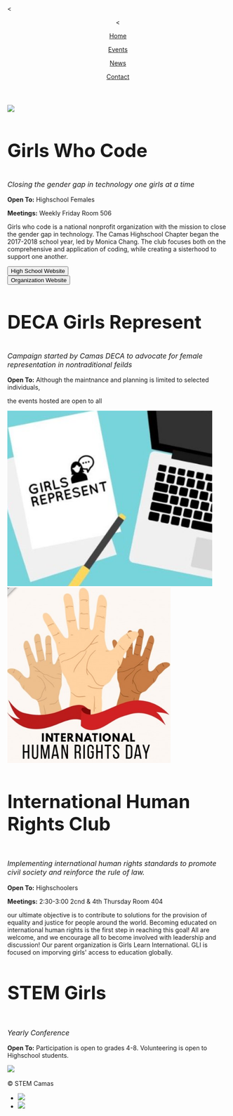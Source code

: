 <<html>
<head>
  <meta charset="utf-8"/>
  <link rel="stylesheet" href="https://maxcdn.bootstrapcdn.com/bootstrap/3.3.6/css/bootstrap.min.css" integrity="sha384-1q8mTJOASx8j1Au+a5WDVnPi2lkFfwwEAa8hDDdjZlpLegxhjVME1fgjWPGmkzs7" crossorigin="anonymous">
  <link href='https://fonts.googleapis.com/css?family=Roboto:300,400,700' rel='stylesheet' type='text/css'>
  <link rel="stylesheet" type="text/css" href="main.css">
</head>
<body>
  <header class="container">
    <div class="row">
<      <nav class="col-sm-12 text-right">
        <a href="https://aquabs.github.io/STEM/"><p>Home</p></a>
        <a href=" https://aquabs.github.io/STEM-events/."><p>Events</p></a>
        <a href="https://aquabs.github.io/STEM-news/"><p>News</p></a>
        <a href=" https://aquabs.github.io/STEM-contacts/."><p>Contact</p></a>
      </nav>
    </div>
    </header>
 <body>
   <section class="container">
     <div class="row">
       <nav class="col-sm-4">
         <a href="https://sites.google.com/view/camasgirlswhocode/homeabout"><img src="https://3zjc852t4swp1lmezl171oga-wpengine.netdna-ssl.com/wp-content/uploads/2017/01/GWC-logo_2016-on-navy.jpg" height="400px"></a>
       </nav>
       <nav class="col-sm-8">
         <h1 style="font-size:300%;">Girls Who Code</h1>
    <p style="font-size:115%;"><i> Closing the gender gap in technology one girls at a time</i></p>
         <p><b>Open To:</b> Highschool Females</p>         <p><b>Meetings:</b> Weekly Friday Room 506</p>
         <p> Girls who code is a national nonprofit organization with the mission to close the gender gap in technology. The Camas Highschool Chapter began the 2017-2018 school year, led by Monica Chang. The club focuses both on the comprehensive and application of coding, while creating a sisterhood to support one another.</p>
         <section class="container">
     <div class="row">       <nav class="col-sm-3">
         <a href="https://sites.google.com/view/camasgirlswhocode/homeabout"><button class="button button2">High School Website</button></a>
       </nav>
       <nav class="col-sm-3">
         <a href="https://girlswhocode.com/about-us/"><button class="button button2">Organization Website</button></a>
       </nav>
           </div>
         </section>
       </nav>
     </div>
     </section>
      
   <section class="container">
     <div class="row">
       <nav class="col-sm-8 text-right">         <h1 style="font-size:300%;">DECA Girls Represent</h1>
         <p style="font-size:115%;"><i> Campaign started by Camas DECA to advocate for female representation in nontraditional feilds</i></p>
         <p><b>Open To:</b> Although the maintnance and planning is limited to selected individuals,</p>
         <p>the events hosted are open to all</p>

<p> </p>
       </nav>
       <nav class="col-sm-4">
         <img src="represent.png" height="400px">
       </nav>
           </div
         </section>
      <section class="container">
     <div class="row">
       <nav class="col-sm-4">
         <img src="international-human-rights.jpg " height="400px">
       </nav>
       <nav class="col-sm-8">
         <h1 style="font-size:300%;">International Human Rights Club</h1>
         <p style="font-size:115%;"><i>Implementing international human rights standards to promote civil society and reinforce the rule of law.</i></p>
         <p><b>Open To:</b> Highschoolers</p>
         <p><b>Meetings:</b> 2:30-3:00 2cnd & 4th Thursday Room 404</p>
         <p>our ultimate objective is to contribute to solutions for the provision of equality and justice for people around the world. Becoming educated on international human rights is the first step in reaching this goal! All are welcome, and we encourage all to become involved with leadership and discussion! Our parent organization is Girls Learn International. GLI is focused on imporving girls' access to education globally.</p>
       </nav>
     </div>
     </section> 
     <section class="container">
     <div class="row">
       <nav class="col-sm-8 text-right">
         <h1 style="font-size:300%;">STEM Girls</h1>
         <p style="font-size:115%;"><i> Yearly Conference</i></p>
         <p><b>Open To:</b> Participation is open to grades 4-8. Volunteering is open to Highschool students.</p>
        <p> </p>
       </nav>
       <nav class="col-sm-4">
         <img src="https://www.cbronline.com/wp-content/uploads/2017/03/Girls-in-STEM-770x513.png" height="400px">
       </nav>
           </div>
         </section>
      
     
     
   <footer class="container">
    <div class="row">
      <p class="col-sm-4">&copy; STEM Camas</p>
      <ul class="col-sm-8">
        <li class="col-sm-1">  <a href="https://www.instagram.com/girlswhocode/"><img src="https://s3.amazonaws.com/codecademy-content/projects/make-a-website/lesson-4/instagram.svg"></a> </li>
        <li class="col-sm-1"> <a href="https://sites.google.com/view/camasgirlswhocode/homeabout"><img src="https://s3.amazonaws.com/codecademy-content/projects/make-a-website/lesson-4/medium.svg"></a> </li>
      </ul>
    </div>
  </footer>




 
